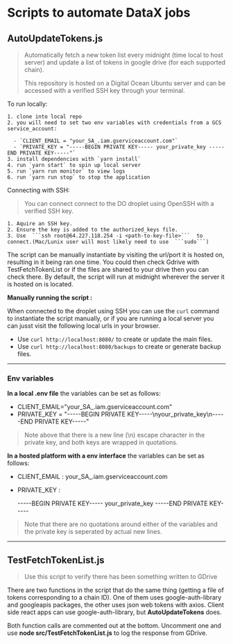 # Scripts to automate DataX jobs

## AutoUpdateTokens.js
> Automatically fetch a new token list every midnight (time local to host server) and update a list of tokens in google drive (for each supported chain).
>  
> This repository is hosted on a Digital Ocean Ubuntu server and can be accessed with a verified SSH key through your terminal. 


  To run locally: 

    1. clone into local repo
    2. you will need to set two env variables with credentials from a GCS service_account: 
    
      - `CLIENT_EMAIL = "your_SA_.iam.gserviceaccount.com"`
      - `PRIVATE_KEY = "-----BEGIN PRIVATE KEY----- your_private_key -----END PRIVATE KEY-----"`
    3. install dependencies with `yarn install`
    4. run `yarn start` to spin up local server
    5. run `yarn run monitor` to view logs
    6. run `yarn run stop` to stop the application

  Connecting with SSH: 
>  You can connect connect to the DO droplet using OpenSSH with a verified SSH key. 


    1. Aquire an SSH key. 
    2. Ensure the key is added to the authorized_keys file. 
    3. Use  ```ssh root@64.227.118.254 -i <path-to-key-file>```  to connect.(Mac/Lunix user will most likely need to use  ```sudo```)

The script can be manually instantiate by visiting the url/port it is hosted on, resulting in it being ran one time. You could then check Gdrive with TestFetchTokenList or if the files are shared to your drive then you can check there. By default, the script will run at midnight wherever the server it is hosted on is located.

  **Manually running the script :**

  When connected to the droplet using SSH you can use the ```curl``` command to instantiate the script manually, or if you are running a local server you can jusst visit the following local urls in your browser. 

  - Use ```curl http://localhost:8080/``` to create or update the main files.
  - Use ```curl http://localhost:8080/backups``` to create or generate backup files.


<hr />

### Env variables 

**In a local .env file** the variables can be set as follows:
- CLIENT_EMAIL="your_SA_.iam.gserviceaccount.com"
- PRIVATE_KEY = "-----BEGIN PRIVATE KEY-----\nyour_private_key\n-----END PRIVATE KEY-----"
> Note above that there is a new line (\n) escape character in the private key, and both keys are wrapped in quotations.

**In a hosted platform with a env interface** the variables can be set as follows: 

- CLIENT_EMAIL : your_SA_.iam.gserviceaccount.com
- PRIVATE_KEY : 
  
  -----BEGIN PRIVATE KEY-----
       your_private_key
  -----END PRIVATE KEY-----

> Note that there are no quotations around either of the variables and the private key is seperated by actual new lines. 

<hr />

## TestFetchTokenList.js
> Use this script to verify there has been something written to GDrive

  There are two functions in the script that do the same thing (getting a file of tokens corresponding to a chain ID). One of them uses google-auth-library and googleapis packages, the other uses json web tokens with axios. Client side react apps can use google-auth-library, but **AutoUpdateTokens** does. 

  Both function calls are commented out at the bottom. Uncomment one and use **node src/TestFetchTokenList.js** to log the response from GDrive. 
